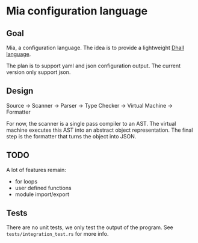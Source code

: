 # Mia configuration language

## Goal

Mia, a configuration language.
The idea is to provide a lightweight [Dhall language](https://dhall-lang.org).

The plan is to support yaml and json configuration output.
The current version only support json.

## Design

Source -> Scanner -> Parser -> Type Checker -> Virtual Machine -> Formatter

For now, the scanner is a single pass compiler to an AST.
The virtual machine executes this AST into an abstract object representation.
The final step is the formatter that turns the object into JSON.

## TODO

A lot of features remain:

- for loops
- user defined functions
- module import/export

## Tests

There are no unit tests, we only test the output of the program.
See `tests/integration_test.rs` for more info.